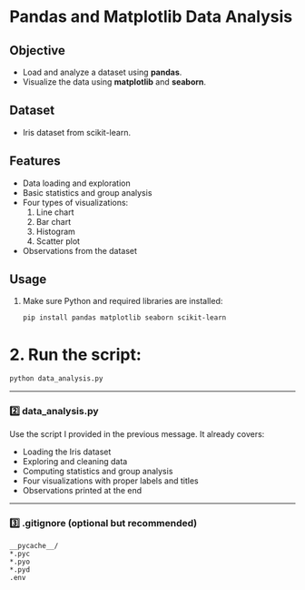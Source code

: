 # Pandas and Matplotlib Data Analysis

## Objective
- Load and analyze a dataset using **pandas**.
- Visualize the data using **matplotlib** and **seaborn**.

## Dataset
- Iris dataset from scikit-learn.

## Features
- Data loading and exploration
- Basic statistics and group analysis
- Four types of visualizations:
  1. Line chart
  2. Bar chart
  3. Histogram
  4. Scatter plot
- Observations from the dataset

## Usage
1. Make sure Python and required libraries are installed:
   ```bash
   pip install pandas matplotlib seaborn scikit-learn

# 2. Run the script:
   ```bash
   python data_analysis.py
   ```


---

### **2️⃣ data_analysis.py**

Use the script I provided in the previous message. It already covers:

- Loading the Iris dataset
- Exploring and cleaning data
- Computing statistics and group analysis
- Four visualizations with proper labels and titles
- Observations printed at the end

---

### **3️⃣ .gitignore** (optional but recommended)

```gitignore
__pycache__/
*.pyc
*.pyo
*.pyd
.env

